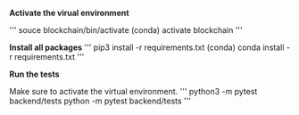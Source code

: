 **Activate the virual environment**

'''
souce blockchain/bin/activate
(conda) activate blockchain
'''

**Install all packages**
'''
pip3 install -r requirements.txt
(conda) conda install -r requirements.txt
'''

**Run the tests**

Make sure to activate the virtual environment.
'''
python3 -m pytest backend/tests
python -m pytest backend/tests
'''